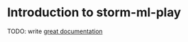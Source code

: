 # Introduction to storm-ml-play

TODO: write [great documentation](http://jacobian.org/writing/great-documentation/what-to-write/)